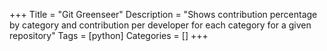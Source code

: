 +++
Title = "Git Greenseer"
Description = "Shows contribution percentage by category and contribution per developer for each category for a given repository"
Tags = [python]
Categories = []
+++